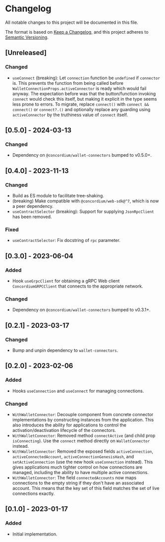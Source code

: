 # Changelog

All notable changes to this project will be documented in this file.

The format is based on [Keep a Changelog](https://keepachangelog.com/en/1.0.0/),
and this project adheres to [Semantic Versioning](https://semver.org/spec/v2.0.0.html).

## [Unreleased]

### Changed

-   `useConnect` (breaking): Let `connection` function be `undefined` if `connector` is.
    This prevents the function from being called before `WalletConnectionProps.activeConnector` is ready which would fail anyway.
    The expectation before was that the button/function invoking `connect` would check this itself,
    but making it explicit in the type seems less prone to errors.
    To migrate, replace `connect()` with `connect && connect()` or `connect?.()`
    and optionally replace any guarding using `activeConnector` by the truthiness value of `connect` itself.

## [0.5.0] - 2024-03-13

### Changed

-   Dependency on `@concordium/wallet-connectors` bumped to v0.5.0+.

## [0.4.0] - 2023-11-13

### Changed

-   Build as ES module to facilitate tree-shaking.
-   (breaking) Make compatible with `@concordium/web-sdk@^7`, which is now a peer dependency.
-   `useContractSelector` (breaking): Support for supplying `JsonRpcClient` has been removed.

### Fixed

-   `useContractSelector`: Fix docstring of `rpc` parameter.

## [0.3.0] - 2023-06-04

### Added

-   Hook `useGrpcClient` for obtaining a gRPC Web client `ConcordiumGRPCClient` that connects to the appropriate network.

### Changed

-   Dependency on `@concordium/wallet-connectors` bumped to v0.3.1+.

## [0.2.1] - 2023-03-17

### Changed

-   Bump and unpin dependency to `wallet-connectors`.

## [0.2.0] - 2023-02-06

### Added

-   Hooks `useConnection` and `useConnect` for managing connections.

### Changed

-   `WithWalletConnector`: Decouple component from concrete connector implementations by constructing instances from the application.
    This also introduces the ability for applications to control the activation/deactivation lifecycle of the connectors.
-   `WithWalletConnector`: Removed method `connectActive` (and child prop `isConnecting`).
    Use the `connect` method directly on `WalletConnector` instead.
-   `WithWalletConnector`: Removed the exposed fields `activeConnection`, `activeConnectedAccount`, `activeConnectionGenesisHash`,
    and `setActiveConnection` (use the new hook `useConnection` instead).
    This gives applications much tighter control on how connections are managed, including the ability to have multiple active connections.
-   `WithWalletConnector`: The field `connectedAccounts` now maps connections to the empty string if they don't have an associated account.
    This means that the key set of this field matches the set of live connections exactly.

## [0.1.0] - 2023-01-17

### Added

-   Initial implementation.
